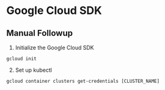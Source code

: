 # Google Cloud SDK

## Manual Followup

1. Initialize the Google Cloud SDK

```
gcloud init
```

2. Set up kubectl

```
gcloud container clusters get-credentials [CLUSTER_NAME]
```
